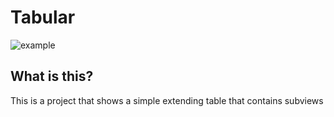 # Tabular

![example](/assets/show.gif)

## What is this?

This is a project that shows a simple extending table that contains subviews